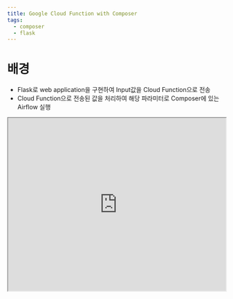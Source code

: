 ```yaml
---
title: Google Cloud Function with Composer
tags:
  - composer
  - flask
---
```

# 배경 
- Flask로 web application을 구현하여 Input값을 Cloud Function으로 전송 
- Cloud Function으로 전송된 값을 처리하여 해당 파라미터로 Composer에 있는 Airflow 실행

<iframe height="400px" width="100%" src="https://replit.com/@Yoon-JungJung/Trigger-Composer-with-Cloud-Function?embed=true"></iframe>
